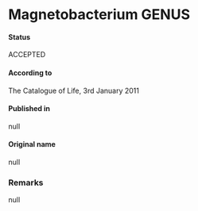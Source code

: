 # Magnetobacterium GENUS

#### Status
ACCEPTED

#### According to
The Catalogue of Life, 3rd January 2011

#### Published in
null

#### Original name
null

### Remarks
null